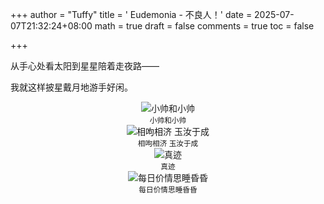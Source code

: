 +++
author = "Tuffy"
title = ' Eudemonia - 不良人！'
date = 2025-07-07T21:32:24+08:00
math = true 
draft = false
comments = true
toc = false

+++

从手心处看太阳到星星陪着走夜路——

我就这样披星戴月地游手好闲。



<div style="display: flex; justify-content: center; flex-direction: column; align-items: center;">
  <img src="https://github.com/Liam-Zhong/image-host/blob/main/Screenshot%20from%202025-07-10%2020-07-29.png?raw=true" alt="小帅和小帅" class="img-apple">
  <small style="text-align: center;">小帅和小帅</small>
</div>



<div style="display: flex; justify-content: center; flex-direction: column; align-items: center;">
  <img src="https://github.com/Liam-Zhong/image-host/blob/main/Screenshot%20from%202025-07-10%2020-07-56.png?raw=true" alt="相呴相济 玉汝于成" class="img-apple">
  <small style="text-align: center;">相呴相济 玉汝于成</small>
</div>



<div style="display: flex; justify-content: center; flex-direction: column; align-items: center;">
  <img src="https://github.com/Liam-Zhong/image-host/blob/main/Screenshot%20from%202025-07-10%2020-08-05.png?raw=true" alt="真迹" class="img-apple">
  <small style="text-align: center;">真迹</small>
</div>



<div style="display: flex; justify-content: center; flex-direction: column; align-items: center;">
  <img src="https://github.com/Liam-Zhong/image-host/blob/main/Screenshot%20from%202025-07-10%2020-08-15.png?raw=true" alt="每日价情思睡昏昏" class="img-apple">
  <small style="text-align: center;">每日价情思睡昏昏</small>
</div>
